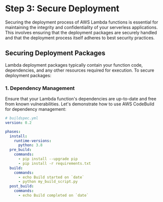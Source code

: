 # Step 3: Secure Deployment

Securing the deployment process of AWS Lambda functions is essential for maintaining the integrity and confidentiality of your serverless applications. This involves ensuring that the deployment packages are securely handled and that the deployment process itself adheres to best security practices.

## Securing Deployment Packages

Lambda deployment packages typically contain your function code, dependencies, and any other resources required for execution. To secure deployment packages:

### 1. Dependency Management

Ensure that your Lambda function's dependencies are up-to-date and free from known vulnerabilities. Let's demonstrate how to use AWS CodeBuild for dependency management:

```yaml
# buildspec.yml
version: 0.2

phases:
  install:
    runtime-versions:
      python: 3.8
  pre_build:
    commands:
      - pip install --upgrade pip
      - pip install -r requirements.txt
  build:
    commands:
      - echo Build started on `date`
      - python my_build_script.py
  post_build:
    commands:
      - echo Build completed on `date`
```
